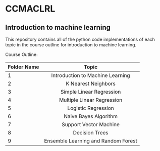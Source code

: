 # **CCMACLRL**
## Introduction to machine learning

This repository contains all of the python code implementations of each topic in the course outline for introduction to machine learning.

Course Outline:


| Folder Name | Topic |
| :---         |     :---:      |       
| 1 | Introduction to Machine Learning |
| 2 | K Nearest Neighbors|
| 3 | Simple Linear Regression |
| 4 | Multiple Linear Regression |
| 5 | Logistic Regression |
| 6 | Naive Bayes Algorithm|
| 7 | Support Vector Machine |
| 8 | Decision Trees |
| 9 | Ensemble Learning and Random Forest |
